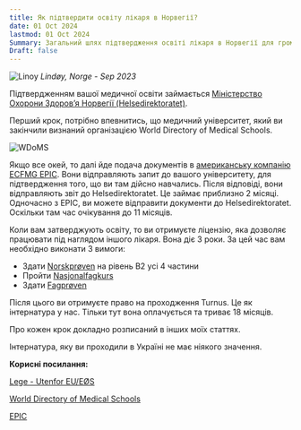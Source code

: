 ```yaml
---
title: Як підтвердити освіту лікаря в Норвегії?
date: 01 Oct 2024
lastmod: 01 Oct 2024
Summary: Загальний шлях підтвердження освіті лікаря в Норвегії для громадян України
Draft: false
---
```


![Linoy](/img/doctor-in-norway/lindoy.webp)
 _Lindøy, Norge - Sep 2023_

Підтвердженням вашої медичної освіти займається [Міністерство Охорони Здоровʼя Норвегії (Helsedirektoratet)](articles/helsedirektoratet-application).

Перший крок, потрібно впевнитись, що медичний університет, який ви закінчили визнаний організацією World Directory of Medical Schools.

![WDoMS](/img/doctor-in-norway/WDoMS.png)

Якщо все окей, то далі йде подача документів в [американську компанію ECFMG EPIC](/articles/epic). Вони відправляють запит до вашого університету, для підтвердження того, що ви там дійсно навчались. Після відповіді, вони відправляють звіт до Helsedirektoratet. Це займає приблизно 2 місяці.
Одночасно з EPIC, ви можете відправити документи до Helsedirektoratet. Оскільки там час очікування до 11 місяців.

Коли вам затверджують освіту, то ви отримуєте ліцензію, яка дозволяє працювати під наглядом іншого лікаря. Вона діє 3 роки. За цей час вам необхідно виконати 3 вимоги:

- Здати [Norskprøven](/articles/norskproven) на рівень B2 усі 4 частини
- Пройти [Nasjonalfagkurs](/articles/nationalfagkurs)
- Здати [Fagprøven](/articles/fagproven)

Після цього ви отримуєте право на проходження Turnus. Це як інтернатура у нас. Тільки тут вона оплачується та триває 18 місяців.

Про кожен крок докладно розписаний в інших моїх статтях.

Інтернатура, яку ви проходили в Україні не має ніякого значення.

**Корисні посилання:**

[Lege - Utenfor EU/EØS](https://www.helsedirektoratet.no/tema/autorisasjon-og-spesialistutdanning/autorisasjon-og-lisens?path=15-3-2-lege-utenfor-eueos#:~:text=Du%20b%C3%B8r%20legge%20ved%20autorisasjon,om%20type%20stilling%20og%20arbeid.)

[World Directory of Medical Schools](https://search.wdoms.org/)

[EPIC](https://www.ecfmg.org/psv/instructions-norway.html)
